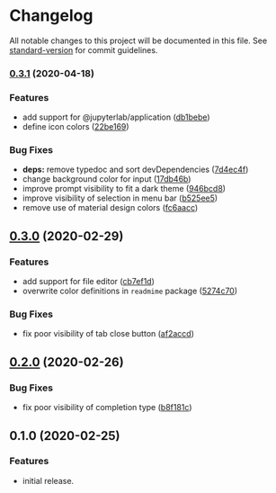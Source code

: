 # Changelog

All notable changes to this project will be documented in this file. See [standard-version](https://github.com/conventional-changelog/standard-version) for commit guidelines.

### [0.3.1](https://github.com/yudai-nkt/jupyterlab_city-lights-theme/compare/v0.3.0...v0.3.1) (2020-04-18)


### Features

* add support for @jupyterlab/application ([db1bebe](https://github.com/yudai-nkt/jupyterlab_city-lights-theme/commit/db1bebee6071d3949b58616be380cfef98861b77))
* define icon colors ([22be169](https://github.com/yudai-nkt/jupyterlab_city-lights-theme/commit/22be1694c872920a1b22ce35075b269e2b789e48))


### Bug Fixes

* **deps:** remove typedoc and sort devDependencies ([7d4ec4f](https://github.com/yudai-nkt/jupyterlab_city-lights-theme/commit/7d4ec4ff9f6f2cba84d83c45f4b79e2af048a6ba))
* change background color for input ([17db46b](https://github.com/yudai-nkt/jupyterlab_city-lights-theme/commit/17db46b99552e50a7cd3b4e9b7c5dc0406b73c77))
* improve prompt visibility to fit a dark theme ([946bcd8](https://github.com/yudai-nkt/jupyterlab_city-lights-theme/commit/946bcd862e32ba6071aaa367ef0f9bd2ea1ae951))
* improve visibility of selection in menu bar ([b525ee5](https://github.com/yudai-nkt/jupyterlab_city-lights-theme/commit/b525ee568e7d06a5dab443bec2c171aff5443ed9))
* remove use of material design colors ([fc6aacc](https://github.com/yudai-nkt/jupyterlab_city-lights-theme/commit/fc6aaccdcc6ede6beb78d019993cd3f3005c1bd0))

## [0.3.0](https://github.com/yudai-nkt/jupyterlab_city-lights-theme/compare/v0.2.0...v0.3.0) (2020-02-29)


### Features

* add support for file editor ([cb7ef1d](https://github.com/yudai-nkt/jupyterlab_city-lights-theme/commit/cb7ef1d628b592b363c4b48605ee820339f2f214))
* overwrite color definitions in `readmime` package ([5274c70](https://github.com/yudai-nkt/jupyterlab_city-lights-theme/commit/5274c7058e10c32c332eb6e2d0b05797fa280883))


### Bug Fixes

* fix poor visibility of tab close button ([af2accd](https://github.com/yudai-nkt/jupyterlab_city-lights-theme/commit/af2accdb97476c06af7510d2593f9b2e7a940ae9))

## [0.2.0](https://github.com/yudai-nkt/jupyterlab_city-lights-theme/compare/v0.1.0...v0.2.0) (2020-02-26)


### Bug Fixes

* fix poor visibility of completion type ([b8f181c](https://github.com/yudai-nkt/jupyterlab_city-lights-theme/commit/b8f181c781e462da12c430e2bdd79f11e19f6a98))

## 0.1.0 (2020-02-25)


### Features
* initial release.
